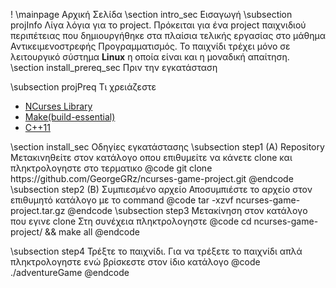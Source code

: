! \mainpage Αρχική Σελίδα
  \section intro_sec Εισαγωγή
  \subsection projInfo Λίγα λόγια για το project.
  Πρόκειται για ένα project παιχνιδιού περιπέτειας που δημιουργήθηκε στα πλαίσια τελικής εργασίας στο μάθημα Αντικειμενοστρεφής Προγραμματισμός.
  Το παιχνίδι τρέχει μόνο σε λειτουργικό σύστημα <b>Linux</b> η οποία είναι και η μοναδική απαίτηση.
  \section install_prereq_sec Πριν την εγκατάσταση
 
  \subsection projPreq Τι χρειάζεστε
  <ul>
   <li><a href="https://invisible-mirror.net/archives/ncurses/">NCurses Library</a></li>
   <li><a href="https://packages.ubuntu.com/search?keywords=build-essential">Make(build-essential)</a></li>
   <li><a href="https://packages.ubuntu.com/search?keywords=g%2B%2B">C++11</a></li>
  </ul>
  \section install_sec Οδηγίες εγκατάστασης
   \subsection step1 (A) Repository
   Μετακινηθείτε στον κατάλογο οπου επιθυμείτε να κάνετε clone και πληκτρολογηστε στο τερματικο @code git clone https://github.com/GeorgeGRz/ncurses-game-project.git @endcode
   \subsection step2 (B) Συμπιεσμένο αρχείο
   Αποσυμπιέστε το αρχείο στον επιθυμητό κατάλογο με το command @code tar -xzvf ncurses-game-project.tar.gz @endcode
  \subsection step3 Μετακίνηση στον κατάλογο που εγινε clone
   Στη συνέχεια πληκτρολογηστε @code cd ncurses-game-project/ && make all @endcode
   
   \subsection step4 Τρέξτε το παιχνίδι.
   Για να τρέξετε το παιχνίδι απλά πληκτρολογηστε ενώ βρίσκεστε στον ίδιο κατάλογο @code ./adventureGame @endcode
  
 